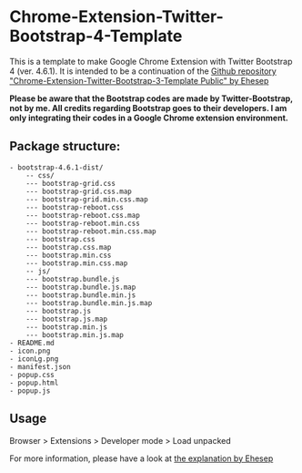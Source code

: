 # Chrome-Extension-Twitter-Bootstrap-4-Template

This is a template to make Google Chrome Extension with Twitter Bootstrap 4 (ver. 4.6.1). It is intended to be a continuation of the [Github repository "Chrome-Extension-Twitter-Bootstrap-3-Template Public" by Ehesep](https://github.com/Ehesp/Chrome-Extension-Twitter-Bootstrap-3-Templat)

**Please be aware that the Bootstrap codes are made by Twitter-Bootstrap, not by me. All credits regarding Bootstrap goes to their developers. I am only integrating their codes in a Google Chrome extension environment.**

## Package structure:
```
- bootstrap-4.6.1-dist/
	-- css/
    --- bootstrap-grid.css
    --- bootstrap-grid.css.map
    --- bootstrap-grid.min.css.map
    --- bootstrap-reboot.css
    --- bootstrap-reboot.css.map
    --- bootstrap-reboot.min.css
    --- bootstrap-reboot.min.css.map
    --- bootstrap.css
    --- bootstrap.css.map
    --- bootstrap.min.css
    --- bootstrap.min.css.map
	-- js/
    --- bootstrap.bundle.js
    --- bootstrap.bundle.js.map
    --- bootstrap.bundle.min.js
    --- bootstrap.bundle.min.js.map
    --- bootstrap.js
    --- bootstrap.js.map
    --- bootstrap.min.js
    --- bootstrap.min.js.map
- README.md
- icon.png
- iconLg.png
- manifest.json
- popup.css
- popup.html
- popup.js
```
## Usage
Browser > Extensions > Developer mode > Load unpacked

For more information, please have a look at [the explanation by Ehesep](https://github.com/Ehesp/Chrome-Extension-Twitter-Bootstrap-3-Template)
